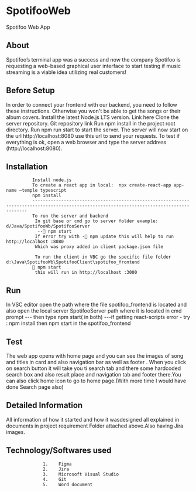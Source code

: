 # SpotifooWeb
Spotifoo Web App

## About

Spotifoo’s terminal app was a success and now the company Spotifoo is requesting a web-based graphical user interface to start testing if music streaming is a viable idea utilizing real customers!
## Before Setup
In order to connect your frontend with our backend, you need to follow these instructions. Otherwise you won't be able to get the songs or their album covers.
Install the latest Node.js LTS version. Link here
Clone the server repository. Git repository link
Run npm install in the project root directory.
Run npm run start to start the server.
The server will now start on the url http://localhost:8080 use this url to send your requests.
To test if everything is ok, open a web browser and type the server address (http://localhost:8080).

## Installation
     
              Install node.js 
              To create a react app in local:  npx create-react-app app-name –temple typescript
              npm install 
              ------------------------------------------------------------------------------------------------------------------------------------------
              To run the server and backend
               In git base or cmd go to server folder example:    d/Java/SpotifooWb/SpotifooServer
                -- npm start 
               If error try with - npm update this will help to run http://localhost :8080
               Which was proxy added in client package.json file

               To run the client in VBC go the specific file folder d:\Java\SpotifooWb\SpotifooClient\spotifoo_frontend
              	npm start
               this will run in http://localhost :3000 
               
## Run 
In VSC editor open the path where the file spotifoo_frontend is located  and  also open  the local server SpotifooServer path where it is located  in cmd prompt 
--- then   type npm start( in both)
---if getting react-scripts error - try : npm install then npm start in the spotifoo_frontend
 
 ## Test
 The web app opens with home page and you can see the images of song and titles in card and also navigation bar as well as footer . When you click on search button it will take you ti search tab and there some hardcoded 
 search box and also result place and navigation tab and footer there.You can also click home icon to go to home page.(With more time I would have done Search page also)
 
 ## Detailed Information
 All information of how it started and how it wasdesigned all explained in documents in project requirement Folder attached above.Also having Jira images.
 
 ## Technology/Softwares used
     
                  1.	Figma
                  2.	Jira
                  3.	Microsoft Visual Studio
                  4.	Git
                  5.	Word document


